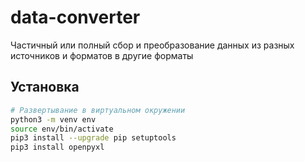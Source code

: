 # data-converter
Частичный или полный сбор и преобразование данных из разных источников и форматов в другие форматы

## Установка
```sh
# Развертывание в виртуальном окружении
python3 -m venv env
source env/bin/activate
pip3 install --upgrade pip setuptools
pip3 install openpyxl
```
